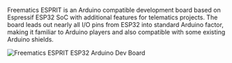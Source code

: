 Freematics ESPRIT is an Arduino compatible development board based on Espressif ESP32 SoC with additional features for telematics projects. The board leads out nearly all I/O pins from ESP32 into standard Arduino factor, making it familiar to Arduino players and also compatible with some existing Arduino shields.

![Freematics ESPRIT ESP32 Arduino Dev Board](http://freematics.com/pages/wp-content/uploads/2017/05/IMG_0979-300x300.jpg)
